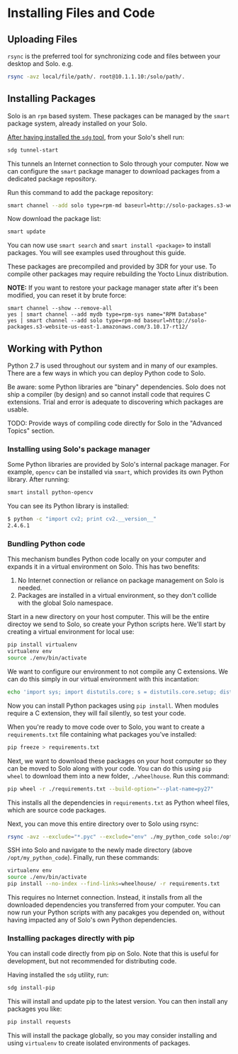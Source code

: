 # Installing Files and Code

## Uploading Files

`rsync` is the preferred tool for synchronizing code and files between your desktop and Solo. e.g.

```sh
rsync -avz local/file/path/. root@10.1.1.10:/solo/path/. 
```

## Installing Packages

Solo is an `rpm` based system. These packages can be managed by the `smart` package system, already installed on your Solo.

[After having installed the `sdg` tool](utils.html), from your Solo's shell run:

```sh
sdg tunnel-start
```

This tunnels an Internet connection to Solo through your computer. Now we can configure the `smart` package manager to download packages from a dedicated package repository.

Run this command to add the package repository:

```sh
smart channel --add solo type=rpm-md baseurl=http://solo-packages.s3-website-us-east-1.amazonaws.com/3.10.17-rt12/
```

Now download the package list:

```sh
smart update
```

You can now use `smart search` and `smart install <package>` to install packages. You will see examples used throughout this guide.

These packages are precompiled and provided by 3DR for your use. To compile other packages may require rebuilding the Yocto Linux distribution.

**NOTE:** If you want to restore your package manager state after it's been modified, you can reset it by brute force:

```
smart channel --show --remove-all
yes | smart channel --add mydb type=rpm-sys name="RPM Database" 
yes | smart channel --add solo type=rpm-md baseurl=http://solo-packages.s3-website-us-east-1.amazonaws.com/3.10.17-rt12/
```

## Working with Python

Python 2.7 is used throughout our system and in many of our examples. There are a few ways in which you can deploy Python code to Solo.

Be aware: some Python libraries are "binary" dependencies. Solo does not ship a compiler (by design) and so cannot install code that requires C extensions. Trial and error is adequate to discovering which packages are usable.

TODO: Provide ways of compiling code directly for Solo in the "Advanced Topics" section.

### Installing using Solo's package manager

Some Python libraries are provided by Solo's internal package manager. For example, `opencv` can be installed via `smart`, which provides its own Python library. After running:

```sh
smart install python-opencv
```

You can see its Python library is installed:

```sh
$ python -c "import cv2; print cv2.__version__"
2.4.6.1
```

### Bundling Python code

This mechanism bundles Python code locally on your computer and expands it in a virtual environment on Solo. This has two benefits:

1. No Internet connection or reliance on package management on Solo is needed.
2. Packages are installed in a virtual environment, so they don't collide with the global Solo namespace.

Start in a new directory on your host computer. This will be the entire directoy we send to Solo, so create your Python scripts here. We'll start by creating a virtual environment for local use:

```sh
pip install virtualenv
virtualenv env
source ./env/bin/activate
```

We want to configure our environment to not compile any C extensions. We can do this simply in our virtual environment with this incantation:

```sh
echo 'import sys; import distutils.core; s = distutils.core.setup; distutils.core.setup = (lambda s: (lambda **kwargs: (kwargs.__setitem__("ext_modules", []), s(**kwargs))))(s)' > env/lib/python2.7/site-packages/distutils.pth
```

Now you can install Python packages using `pip install`. When modules require a C extension, they will fail silently, so test your code.

When you're ready to move code over to Solo, you want to create a `requirements.txt` file containing what packages you've installed:

```sh
pip freeze > requirements.txt
```

Next, we want to download these packages on your host computer so they can be moved to Solo along with your code. You can do this using `pip wheel` to download them into a new folder, `./wheelhouse`. Run this command:

```sh
pip wheel -r ./requirements.txt --build-option="--plat-name=py27"
```

This installs all the dependencies in `requirements.txt` as Python wheel files, which are source code packages.

Next, you can move this entire directory over to Solo using rsync:

```sh
rsync -avz --exclude="*.pyc" --exclude="env" ./my_python_code solo:/opt/my_python_code
```

SSH into Solo and navigate to the newly made directory (above `/opt/my_python_code`). Finally, run these commands:

```sh
virtualenv env
source ./env/bin/activate
pip install --no-index --find-links=wheelhouse/ -r requirements.txt
```

This requires no Internet connection. Instead, it installs from all the downloaded dependencies you transferred from your computer. You can now run your Python scripts with any pacakges you depended on, without having impacted any of Solo's own Python dependencies.


### Installing packages directly with pip

You can install code directly from pip on Solo. Note that this is useful for development, but not recommended for distributing code.

Having installed the `sdg` utility, run:

```sh
sdg install-pip
```

This will install and update pip to the latest version. You can then install any packages you like:

```sh
pip install requests
```

This will install the package globally, so you may consider installing and using `virtualenv` to create isolated environments of packages.
